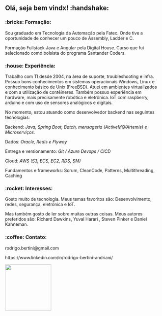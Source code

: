 <h2> Olá, seja bem vindx! :handshake:	
  
  <h3> :bricks: Formação: </h3>
  <p> Sou graduado em Tecnologia da Automação pela Fatec. Onde tive a oportunidade de conhecer um pouco de Assembly, Ladder e C.</p>
  <p> Formação Fullstack Java e Angular pela Digital House. Curso que fui selecionado como bolsista do programa Santander Coders.</p>
  
  <h3> :house: Experiência: </h3>
   <p> Trabalho com TI desde 2004, na área de suporte, troubleshooting e infra. Possuo bons conhecimentos em sistemas operacionais Windows, Linux e conhecimento básico de Unix (FreeBSD). Atuei em ambientes virtualizados e com a utilização de contêineres. Também possuo experiência em hardware, mais precisamente robótica e eletrônica. IoT com raspberry, arduíno e com uso de sensores analógicos e digitais. </p>
   <p> No momento, estou atuando como desenvolvedor backend nas seguintes tecnologias: </p>
    <p> Backend: <i> Java, Spring Boot, Batch, mensageria (ActiveMQ/Artemis) e Microserviços. </i> </p>
    <p> Dados: <i> Oracle, Redis e Flyway </i> </p>
    <p> Entrega e versionamento: <i> Git / Azure Devops / CICD </i> </p>
    <p> Cloud: <i> AWS (S3, ECS, EC2, RDS, SM) </i> </p>
    <p> Fundamentos e frameworks: Scrum, CleanCode, Patterns, Multithreading, Caching</p>
     
   <h3>:rocket: Interesses:</h3>
    <p> Gosto muito de tecnologia. Meus temas favoritos são: Desenvolvimento, redes, segurança, eletrônica e IoT.</p>
    <p> Mas também gosto de ler sobre muitas outras coisas. Meus autores preferidos são: Richard Dawkins, Yuval Harari , Steven Pinker e Daniel Kahneman.    </p>
    
  
   <h3>:coffee: Contato:</h3>
    <p> rodrigo.bertini@gmail.com  </p>
    <p> https://www.linkedin.com/in/rodrigo-bertini-andriani/ </p>
    
    
<div>
<img height="150em" src="https://github-readme-stats.vercel.app/api?username=rodx64&show_icons=true&theme=nightowl&include_all_commits=true&count_private=true"/>
</div>

  

